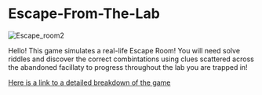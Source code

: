 # Escape-From-The-Lab

![Escape_room2](https://user-images.githubusercontent.com/74140353/138944065-d3c870f1-d2aa-41ff-9fa7-5c8c5c514018.png)

Hello!
This game simulates a real-life Escape Room!
You will need solve riddles and discover the correct combintations using clues scattered across the abandoned facillaty to progress throughout the lab you are trapped in!

[Here is a link to a detailed breakdown of the game](https://github.com/gamedev-srg/Escape-From-The-Lab/blob/main/formal-elements.md)
